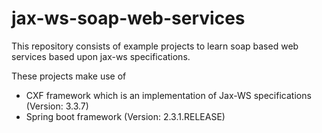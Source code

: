 # jax-ws-soap-web-services
This repository consists of example projects to learn soap based web services based upon jax-ws specifications. 

These projects make use of 
- CXF framework which is an implementation of Jax-WS specifications (Version: 3.3.7)
- Spring boot framework (Version: 2.3.1.RELEASE)
